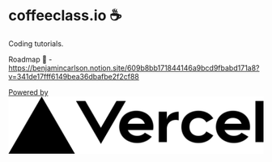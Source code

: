 # coffeeclass.io ☕

Coding tutorials.

Roadmap 🚗 - https://benjamincarlson.notion.site/609b8bb171844146a9bcd9fbabd171a8?v=341de17fff6149bea36dbafbe2f2cf88

[Powered by ![Vercel Logo](/public/vercel/logotype/dark/vercel-logotype-dark.png)](https://vercel.com/?utm_source=carlson-technologies&utm_campaign=oss)
